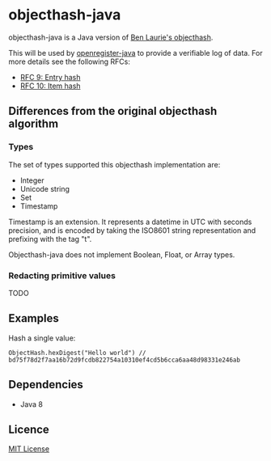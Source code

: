 # objecthash-java

objecthash-java is a Java version of [Ben Laurie's objecthash](https://github.com/benlaurie/objecthash).

This will be used by [openregister-java]() to provide a verifiable log of data. For more details see the following RFCs:

- [RFC 9: Entry hash](https://github.com/openregister/registers-rfcs/blob/master/content/entry-hash/index.md)
- [RFC 10: Item hash](https://github.com/openregister/registers-rfcs/blob/master/content/item-hash/index.md)

## Differences from the original objecthash algorithm
### Types
The set of types supported this objecthash implementation are:
- Integer
- Unicode string
- Set
- Timestamp

Timestamp is an extension.
It represents a datetime in UTC with seconds precision, and is encoded by taking the ISO8601 string representation and prefixing with the tag "t".

Objecthash-java does not implement Boolean, Float, or Array types.

### Redacting primitive values

TODO

## Examples

Hash a single value:

```
ObjectHash.hexDigest("Hello world") // bd75f78d2f7aa16b72d9fcdb822754a10310ef4cd5b6cca6aa48d98331e246ab
```

## Dependencies
- Java 8

## Licence

[MIT License](LICENCE.txt)

